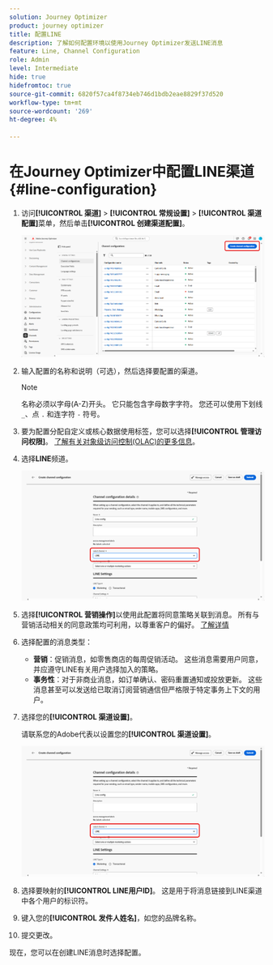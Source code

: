 ```yaml
---
solution: Journey Optimizer
product: journey optimizer
title: 配置LINE
description: 了解如何配置环境以使用Journey Optimizer发送LINE消息
feature: Line, Channel Configuration
role: Admin
level: Intermediate
hide: true
hidefromtoc: true
source-git-commit: 6820f57ca4f8734eb746d1bdb2eae8829f37d520
workflow-type: tm+mt
source-wordcount: '269'
ht-degree: 4%

---
```


# 在Journey Optimizer中配置LINE渠道 {#line-configuration}

1. 访问&#x200B;**[!UICONTROL 渠道]** > **[!UICONTROL 常规设置]** > **[!UICONTROL 渠道配置]**&#x200B;菜单，然后单击&#x200B;**[!UICONTROL 创建渠道配置]**。

   ![](assets/line-config-1.png)

1. 输入配置的名称和说明（可选），然后选择要配置的渠道。

   >[!NOTE]
   >
   > 名称必须以字母(A-Z)开头。 它只能包含字母数字字符。 您还可以使用下划线 `_`、点 `.` 和连字符 `-` 符号。

1. 要为配置分配自定义或核心数据使用标签，您可以选择&#x200B;**[!UICONTROL 管理访问权限]**。 [了解有关对象级访问控制(OLAC)的更多信息](../administration/object-based-access.md)。

1. 选择&#x200B;**LINE**&#x200B;频道。

   ![](assets/line-config-2.png)

1. 选择&#x200B;**[!UICONTROL 营销操作]**&#x200B;以使用此配置将同意策略关联到消息。 所有与营销活动相关的同意政策均可利用，以尊重客户的偏好。 [了解详情](../action/consent.md#surface-marketing-actions)

1. 选择配置的消息类型：

   * **营销**：促销消息，如零售商店的每周促销活动。 这些消息需要用户同意，并应遵守LINE有关用户选择加入的策略。
   * **事务性**：对于非商业消息，如订单确认、密码重置通知或投放更新。 这些消息甚至可以发送给已取消订阅营销通信但严格限于特定事务上下文的用户。

1. 选择您的&#x200B;**[!UICONTROL 渠道设置]**。

   请联系您的Adobe代表以设置您的&#x200B;**[!UICONTROL 渠道设置]**。

   ![](assets/line-config-2.png)

1. 选择要映射的&#x200B;**[!UICONTROL LINE用户ID]**。 这是用于将消息链接到LINE渠道中各个用户的标识符。

1. 键入您的&#x200B;**[!UICONTROL 发件人姓名]**，如您的品牌名称。

1. 提交更改。

现在，您可以在创建LINE消息时选择配置。
